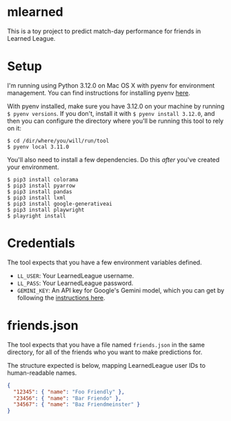 # mlearned

This is a toy project to predict match-day performance for friends in Learned League.

# Setup

I'm running using Python 3.12.0 on Mac OS X with pyenv for environment management.
You can find instructions for installing pyenv [here](https://github.com/pyenv/pyenv).

With pyenv installed, make sure you have 3.12.0 on your machine by running `$ pyenv versions`.
If you don't, install it with `$ pyenv install 3.12.0`, and then you can configure the directory
where you'll be running this tool to rely on it:

```
$ cd /dir/where/you/will/run/tool
$ pyenv local 3.11.0
```

You'll also need to install a few dependencies. Do this _after_ you've created your environment.

```
$ pip3 install colorama
$ pip3 install pyarrow
$ pip3 install pandas
$ pip3 install lxml
$ pip3 install google-generativeai
$ pip3 install playwright
$ playright install
```

# Credentials

The tool expects that you have a few environment variables defined.

- `LL_USER`: Your LearnedLeague username.
- `LL_PASS`: Your LearnedLeague password.
- `GEMINI_KEY`: An API key for Google's Gemini model, which you can get by following the [instructions here](https://ai.google.dev/tutorials/setup).

# friends.json

The tool expects that you have a file named `friends.json` in the same directory, for all of the friends who you want to make predictions for.

The structure expected is below, mapping LearnedLeague user IDs to human-readable names.

```json
{
  "12345": { "name": "Foo Friendly" },
  "23456": { "name": "Bar Friendo" },
  "34567": { "name": "Baz Friendmeinster" }
}
```
